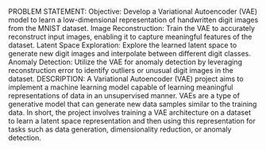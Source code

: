 PROBLEM STATEMENT:
       Objective: Develop a Variational Autoencoder (VAE) model to learn a low-dimensional representation of handwritten digit images from the MNIST dataset.
       Image Reconstruction: Train the VAE to accurately reconstruct input images, enabling it to capture meaningful features of the dataset.
       Latent Space Exploration: Explore the learned latent space to generate new digit images and interpolate between different digit classes.
       Anomaly Detection: Utilize the VAE for anomaly detection by leveraging reconstruction error to identify outliers or unusual digit images in the dataset.
DESCRIPTION:
       A Variational Autoencoder (VAE) project aims to implement a machine learning model capable of learning meaningful representations of data in an unsupervised 
       manner. VAEs are a type of generative model that can generate new data samples similar to the training data. In short, the project involves training a 
       VAE architecture on a dataset to learn a latent space representation and then using this representation for tasks such as data generation,
       dimensionality reduction, or anomaly detection.






